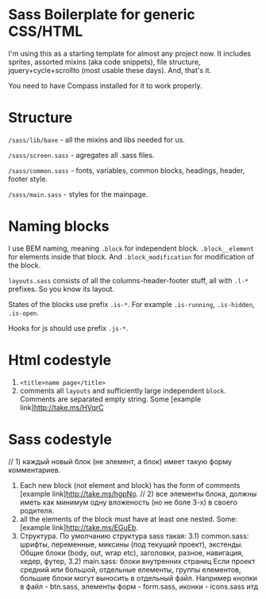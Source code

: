 Sass Boilerplate for generic CSS/HTML
=============

I'm using this as a starting template for almost any project now.
It includes sprites, assorted mixins (aka code snippets), file structure, jquery+cycle+scrollto (most usable these days).
And, that's it.

You need to have Compass installed for it to work properly.

Structure
=============
`/sass/lib/base` - all the mixins and libs needed for us.

`/sass/screen.sass` - agregates all .sass files.

`/sass/common.sass` - fonts, variables, common blocks, headings, header, footer style.

`/sass/main.sass` - styles for the mainpage.

Naming blocks
=============
I use BEM naming, meaning `.block` for independent block. `.block__element` for elements inside that block. And `.block_modification` for modification of the block.

`layouts.sass` consists of all the columns-header-footer stuff, all with `.l-*` prefixes. So you know its layout.

States of the blocks use prefix `.is-*`. For example `.is-running`, `.is-hidden`, `.is-open`.

Hooks for js should use prefix `.js-*`.

Html codestyle
=============
1) `<title>name page</title>`
2) comments all `layouts` and sufficiently large independent `block`. Comments are separated empty string. Some [example link]http://take.ms/HVqrC

Sass codestyle
=============
// 1) каждый новый блок (не элемент, а блок) имеет такую форму комментариев.
1) Each new block (not element and block) has the form of comments [example link]http://take.ms/hgpNo.
// 2) все элементы блока, должны иметь как минимум одну вложеность (но не боле 3-х) в своего родителя.
2) all the elements of the block must have at least one nested. Some: [example link]http://take.ms/EGuEb.
3) Структура. По умолчанию структура sass такая:
	3.1) common.sass:
		шрифты, 
		переменные, миксины (под текущий проект), экстенды. 
		Общие блоки (body, out, wrap etc), 
		заголовки,
		разное,
		навигация,
		хедер,
		футер,
		3.2) main.sass:
			блоки внутренних страниц
Если проект средний или большой, отдельные елементы, группы елементов, большие блоки могут выносить в отдельный файл. Например кнопки в файл - btn.sass, элементы форм - form.sass, иконки - icons.sass итд

